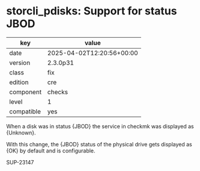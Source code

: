 [//]: # (werk v2)
# storcli_pdisks: Support for status JBOD

key        | value
---------- | ---
date       | 2025-04-02T12:20:56+00:00
version    | 2.3.0p31
class      | fix
edition    | cre
component  | checks
level      | 1
compatible | yes

When a disk was in status {JBOD} the service in checkmk was displayed as {Unknown}.

With this change, the {JBOD} status of the physical drive gets displayed as {OK} by default and is configurable.

SUP-23147
